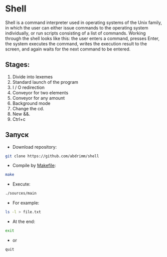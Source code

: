 # Shell
  Shell is a command interpreter used in operating systems of the Unix family, in which the user can either issue commands to the operating system individually, or run scripts consisting of a list of commands. Working through the shell looks like this: the user enters a command, presses Enter, the system executes the command, writes the execution result to the screen, and again waits for the next command to be entered.
## Stages:
1. Divide into lexemes
2. Standard launch of the program
3. I / O redirection
4. Conveyor for two elements
5. Conveyor for any amount
6. Background mode
7. Change the cd.
8. New &&.
9. Ctrl+c

## Запуск
* Download repository:
```bash
git clone https://github.com/abdrimm/shell
```
* Compile by [Makefile](https://github.com/abdrimm/shell/blob/master/Makefile):
```bash
make
```
* Execute:
```bash
./sources/main
```
* For example:
```bash
ls -l > file.txt
```
* At the end:
```bash
exit
```
* or
```bash
quit
```
